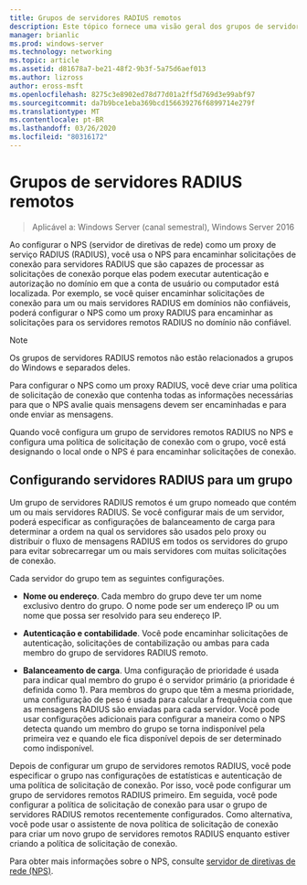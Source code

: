 ```yaml
---
title: Grupos de servidores RADIUS remotos
description: Este tópico fornece uma visão geral dos grupos de servidores RADIUS remotos do servidor de políticas de rede no Windows Server 2016.
manager: brianlic
ms.prod: windows-server
ms.technology: networking
ms.topic: article
ms.assetid: d81678a7-be21-48f2-9b3f-5a75d6aef013
ms.author: lizross
author: eross-msft
ms.openlocfilehash: 8275c3e8902ed78d77d01a2ff5d769d3e99abf97
ms.sourcegitcommit: da7b9bce1eba369bcd156639276f6899714e279f
ms.translationtype: MT
ms.contentlocale: pt-BR
ms.lasthandoff: 03/26/2020
ms.locfileid: "80316172"
---
```

# <a name="remote-radius-server-groups"></a>Grupos de servidores RADIUS remotos

>Aplicável a: Windows Server (canal semestral), Windows Server 2016

Ao configurar o NPS (servidor de diretivas de rede) como um proxy de serviço RADIUS (RADIUS), você usa o NPS para encaminhar solicitações de conexão para servidores RADIUS que são capazes de processar as solicitações de conexão porque elas podem executar autenticação e autorização no domínio em que a conta de usuário ou computador está localizada. Por exemplo, se você quiser encaminhar solicitações de conexão para um ou mais servidores RADIUS em domínios não confiáveis, poderá configurar o NPS como um proxy RADIUS para encaminhar as solicitações para os servidores remotos RADIUS no domínio não confiável.

>[!NOTE]
>Os grupos de servidores RADIUS remotos não estão relacionados a grupos do Windows e separados deles.

Para configurar o NPS como um proxy RADIUS, você deve criar uma política de solicitação de conexão que contenha todas as informações necessárias para que o NPS avalie quais mensagens devem ser encaminhadas e para onde enviar as mensagens.

Quando você configura um grupo de servidores remotos RADIUS no NPS e configura uma política de solicitação de conexão com o grupo, você está designando o local onde o NPS é para encaminhar solicitações de conexão.

## <a name="configuring-radius-servers-for-a-group"></a>Configurando servidores RADIUS para um grupo

Um grupo de servidores RADIUS remotos é um grupo nomeado que contém um ou mais servidores RADIUS. Se você configurar mais de um servidor, poderá especificar as configurações de balanceamento de carga para determinar a ordem na qual os servidores são usados pelo proxy ou distribuir o fluxo de mensagens RADIUS em todos os servidores do grupo para evitar sobrecarregar um ou mais servidores com muitas solicitações de conexão.

Cada servidor do grupo tem as seguintes configurações.

- **Nome ou endereço**. Cada membro do grupo deve ter um nome exclusivo dentro do grupo. O nome pode ser um endereço IP ou um nome que possa ser resolvido para seu endereço IP.

- **Autenticação e contabilidade**. Você pode encaminhar solicitações de autenticação, solicitações de contabilização ou ambas para cada membro do grupo de servidores RADIUS remoto.

- **Balanceamento de carga**. Uma configuração de prioridade é usada para indicar qual membro do grupo é o servidor primário (a prioridade é definida como 1). Para membros do grupo que têm a mesma prioridade, uma configuração de peso é usada para calcular a frequência com que as mensagens RADIUS são enviadas para cada servidor. Você pode usar configurações adicionais para configurar a maneira como o NPS detecta quando um membro do grupo se torna indisponível pela primeira vez e quando ele fica disponível depois de ser determinado como indisponível.

Depois de configurar um grupo de servidores remotos RADIUS, você pode especificar o grupo nas configurações de estatísticas e autenticação de uma política de solicitação de conexão. Por isso, você pode configurar um grupo de servidores remotos RADIUS primeiro. Em seguida, você pode configurar a política de solicitação de conexão para usar o grupo de servidores RADIUS remotos recentemente configurados. Como alternativa, você pode usar o assistente de nova política de solicitação de conexão para criar um novo grupo de servidores remotos RADIUS enquanto estiver criando a política de solicitação de conexão.

Para obter mais informações sobre o NPS, consulte [servidor de diretivas de rede (NPS)](nps-top.md).
